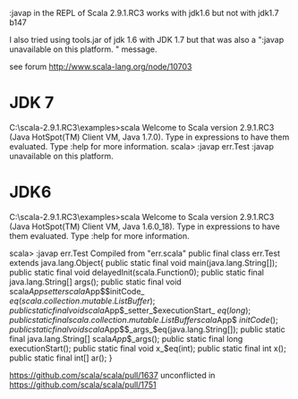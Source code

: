 :javap in the REPL of Scala 2.9.1.RC3 works with jdk1.6 but not with jdk1.7 b147

I also tried using tools.jar of jdk 1.6 with JDK 1.7 but
that was also a ":javap unavailable on this platform.
" message.
 
see forum http://www.scala-lang.org/node/10703

JDK 7
=====
C:\scala-2.9.1.RC3\examples>scala
 Welcome to Scala version 2.9.1.RC3 (Java HotSpot(TM) Client VM, Java
 1.7.0).
 Type in expressions to have them evaluated.
 Type :help for more information.
scala> :javap err.Test
 :javap unavailable on this platform.

JDK6
====
C:\scala-2.9.1.RC3\examples>scala
 Welcome to Scala version 2.9.1.RC3 (Java HotSpot(TM) Client VM, Java
 1.6.0_18).
 Type in expressions to have them evaluated.
 Type :help for more information.
 
scala> :javap err.Test
 Compiled from "err.scala"
 public final class err.Test extends java.lang.Object{
 public static final void main(java.lang.String[]);
 public static final void delayedInit(scala.Function0);
 public static final java.lang.String[] args();
 public static final void scala$App$_setter_$scala$App$$initCode_
 $eq(scala.co
 llection.mutable.ListBuffer);
 public static final void scala$App$_setter_$executionStart_
 $eq(long);
 public static final scala.collection.mutable.ListBuffer scala$App$
 $initCode(
 );
 public static final void scala$App$$_args_$eq(java.lang.String[]);
 public static final java.lang.String[] scala$App$$_args();
 public static final long executionStart();
 public static final void x_$eq(int);
 public static final int x();
 public static final int[] ar();
 }


https://github.com/scala/scala/pull/1637
unconflicted in
https://github.com/scala/scala/pull/1751

